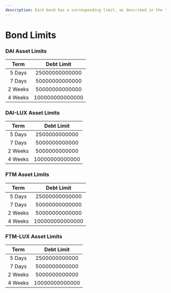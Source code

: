 ```yaml
---
description: Each bond has a corresponding limit, as described in the tables below.
---
```


# Bond Limits

### DAI Asset Limits

|   Term  |    Debt Limit   |
| :-----: | :-------------: |
|  5 Days |  25000000000000 |
|  7 Days |  50000000000000 |
| 2 Weeks |  50000000000000 |
| 4 Weeks | 100000000000000 |

### DAI-LUX Asset Limits

|   Term  |   Debt Limit   |
| :-----: | :------------: |
|  5 Days |  2500000000000 |
|  7 Days |  5000000000000 |
| 2 Weeks |  5000000000000 |
| 4 Weeks | 10000000000000 |

### FTM Asset Limits

|   Term  |    Debt Limit   |
| :-----: | :-------------: |
|  5 Days |  25000000000000 |
|  7 Days |  50000000000000 |
| 2 Weeks |  50000000000000 |
| 4 Weeks | 100000000000000 |

### FTM-LUX Asset Limits

|   Term  |   Debt Limit   |
| :-----: | :------------: |
|  5 Days |  2500000000000 |
|  7 Days |  5000000000000 |
| 2 Weeks |  5000000000000 |
| 4 Weeks | 10000000000000 |
